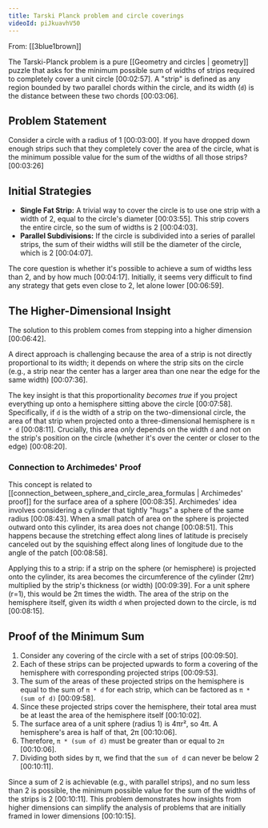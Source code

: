 ```yaml
---
title: Tarski Planck problem and circle coverings
videoId: piJkuavhV50
---
```


From: [[3blue1brown]] <br/> 

The Tarski-Planck problem is a pure [[Geometry and circles | geometry]] puzzle that asks for the minimum possible sum of widths of strips required to completely cover a unit circle <a class="yt-timestamp" data-t="00:02:57">[00:02:57]</a>. A "strip" is defined as any region bounded by two parallel chords within the circle, and its width (`d`) is the distance between these two chords <a class="yt-timestamp" data-t="00:03:06">[00:03:06]</a>.

## Problem Statement

Consider a circle with a radius of 1 <a class="yt-timestamp" data-t="00:03:00">[00:03:00]</a>. If you have dropped down enough strips such that they completely cover the area of the circle, what is the minimum possible value for the sum of the widths of all those strips? <a class="yt-timestamp" data-t="00:03:26">[00:03:26]</a>

## Initial Strategies

*   **Single Fat Strip:** A trivial way to cover the circle is to use one strip with a width of 2, equal to the circle's diameter <a class="yt-timestamp" data-t="00:03:55">[00:03:55]</a>. This strip covers the entire circle, so the sum of widths is 2 <a class="yt-timestamp" data-t="00:04:03">[00:04:03]</a>.
*   **Parallel Subdivisions:** If the circle is subdivided into a series of parallel strips, the sum of their widths will still be the diameter of the circle, which is 2 <a class="yt-timestamp" data-t="00:04:07">[00:04:07]</a>.

The core question is whether it's possible to achieve a sum of widths less than 2, and by how much <a class="yt-timestamp" data-t="00:04:17">[00:04:17]</a>. Initially, it seems very difficult to find any strategy that gets even close to 2, let alone lower <a class="yt-timestamp" data-t="00:06:59">[00:06:59]</a>.

## The Higher-Dimensional Insight

The solution to this problem comes from stepping into a higher dimension <a class="yt-timestamp" data-t="00:06:42">[00:06:42]</a>.

A direct approach is challenging because the area of a strip is not directly proportional to its width; it depends on where the strip sits on the circle (e.g., a strip near the center has a larger area than one near the edge for the same width) <a class="yt-timestamp" data-t="00:07:36">[00:07:36]</a>.

The key insight is that this proportionality *becomes true* if you project everything up onto a hemisphere sitting above the circle <a class="yt-timestamp" data-t="00:07:58">[00:07:58]</a>.
Specifically, if `d` is the width of a strip on the two-dimensional circle, the area of that strip when projected onto a three-dimensional hemisphere is `π * d` <a class="yt-timestamp" data-t="00:08:11">[00:08:11]</a>. Crucially, this area *only* depends on the width `d` and not on the strip's position on the circle (whether it's over the center or closer to the edge) <a class="yt-timestamp" data-t="00:08:20">[00:08:20]</a>.

### Connection to Archimedes' Proof

This concept is related to [[connection_between_sphere_and_circle_area_formulas | Archimedes' proof]] for the surface area of a sphere <a class="yt-timestamp" data-t="00:08:35">[00:08:35]</a>. Archimedes' idea involves considering a cylinder that tightly "hugs" a sphere of the same radius <a class="yt-timestamp" data-t="00:08:43">[00:08:43]</a>. When a small patch of area on the sphere is projected outward onto this cylinder, its area does not change <a class="yt-timestamp" data-t="00:08:51">[00:08:51]</a>. This happens because the stretching effect along lines of latitude is precisely canceled out by the squishing effect along lines of longitude due to the angle of the patch <a class="yt-timestamp" data-t="00:08:58">[00:08:58]</a>.

Applying this to a strip: if a strip on the sphere (or hemisphere) is projected onto the cylinder, its area becomes the circumference of the cylinder (2πr) multiplied by the strip's thickness (or width) <a class="yt-timestamp" data-t="00:09:39">[00:09:39]</a>. For a unit sphere (r=1), this would be 2π times the width. The area of the strip on the hemisphere itself, given its width `d` when projected down to the circle, is πd <a class="yt-timestamp" data-t="00:08:15">[00:08:15]</a>.

## Proof of the Minimum Sum

1.  Consider any covering of the circle with a set of strips <a class="yt-timestamp" data-t="00:09:50">[00:09:50]</a>.
2.  Each of these strips can be projected upwards to form a covering of the hemisphere with corresponding projected strips <a class="yt-timestamp" data-t="00:09:53">[00:09:53]</a>.
3.  The sum of the areas of these projected strips on the hemisphere is equal to the sum of `π * d` for each strip, which can be factored as `π * (sum of d)` <a class="yt-timestamp" data-t="00:09:58">[00:09:58]</a>.
4.  Since these projected strips cover the hemisphere, their total area must be at least the area of the hemisphere itself <a class="yt-timestamp" data-t="00:10:02">[00:10:02]</a>.
5.  The surface area of a unit sphere (radius 1) is 4πr², so 4π. A hemisphere's area is half of that, 2π <a class="yt-timestamp" data-t="00:10:06">[00:10:06]</a>.
6.  Therefore, `π * (sum of d)` must be greater than or equal to `2π` <a class="yt-timestamp" data-t="00:10:06">[00:10:06]</a>.
7.  Dividing both sides by π, we find that the `sum of d` can never be below 2 <a class="yt-timestamp" data-t="00:10:11">[00:10:11]</a>.

Since a sum of 2 is achievable (e.g., with parallel strips), and no sum less than 2 is possible, the minimum possible value for the sum of the widths of the strips is 2 <a class="yt-timestamp" data-t="00:10:11">[00:10:11]</a>. This problem demonstrates how insights from higher dimensions can simplify the analysis of problems that are initially framed in lower dimensions <a class="yt-timestamp" data-t="00:10:15">[00:10:15]</a>.